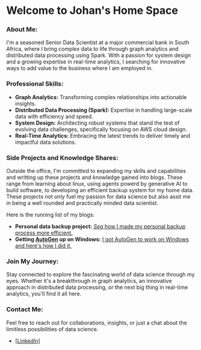 
# Welcome to Johan's Home Space

### About Me:

I'm a seasoned Senior Data Scientist at a major commercial bank in South Africa, where I bring complex data to life through graph analytics and distributed data processing using Spark. With a passion for system design and a growing expertise in real-time analytics, I searching for innovative ways to add value to the business where I am employed in.

### Professional Skills:

- **Graph Analytics:** Transforming complex relationships into actionable insights.
- **Distributed Data Processing (Spark):** Expertise in handling large-scale data with efficiency and speed.
- **System Design:** Architecting robust systems that stand the test of evolving data challenges, specifically focusing on AWS cloud design.
- **Real-Time Analytics:** Embracing the latest trends to deliver timely and impactful data solutions.

### Side Projects and Knowledge Shares:

Outside the office, I'm committed to expanding my skills and capabilities and writting up these projects and knowledge gained into blogs. These range from learning about linux, using agents powerd by generative AI to build software, to developing an efficient backup system for my home data. These projects not only fuel my passion for data science but also assit me in being a well rounded and practically minded data scientist.

Here is the running list of my blogs:
- **Personal data backup project:** [*Sea* how I made my personal backup process more efficient.](blog-backup-journey.md)
- **Getting [AutoGen](https://microsoft.github.io/autogen/docs/Getting-Started/) up on Windows:** [I got AutoGen to work on Windows and here's how I did it.](blog-autogen-on-windows.md)

### Join My Journey:

Stay connected to explore the fascinating world of data science through my eyes. Whether it's a breakthrough in graph analytics, an innovative approach in distributed data processing, or the next big thing in real-time analytics, you'll find it all here.

### Contact Me:

Feel free to reach out for collaborations, insights, or just a chat about the limitless possibilities of data science.

* [[LinkedIn]](https://www.linkedin.com/in/johan-strydom/)

